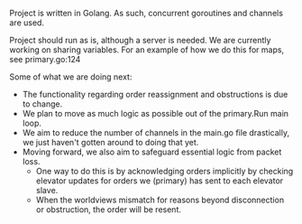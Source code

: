 Project is written in Golang. As such, concurrent goroutines and channels are used.

Project should run as is, although a server is needed.
We are currently working on sharing variables. For an example of how we do this for maps, see primary.go:124

Some of what we are doing next:
- The functionality regarding order reassignment and obstructions is due to change. 
- We plan to move as much logic as possible out of the primary.Run main loop.
- We aim to reduce the number of channels in the main.go file drastically, we just haven't gotten around to doing that yet.
- Moving forward, we also aim to safeguard essential logic from packet loss.
    - One way to do this is by acknowledging orders implicitly by checking elevator updates for orders we (primary) has sent to each elevator slave. 
    - When the worldviews mismatch for reasons beyond disconnection or obstruction, the order will be resent.
